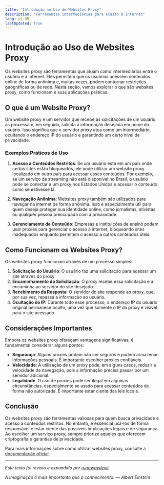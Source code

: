 ```yaml
---
title: "Introdução ao Uso de Websites Proxy"
description: "Ferramentas intermediárias para acesso à internet"
lang: pt-BR
lastUpdated: true
---
```


# Introdução ao Uso de Websites Proxy

Os websites proxy são ferramentas que atuam como intermediários entre o usuário e a internet. Eles permitem que os usuários acessem conteúdos online de forma anônima e, muitas vezes, podem contornar restrições geográficas ou de rede. Nesta seção, vamos explorar o que são websites proxy, como funcionam e suas aplicações práticas.

## O que é um Website Proxy?

Um website proxy é um servidor que recebe as solicitações de um usuário, as processa e, em seguida, solicita a informação desejada em nome do usuário. Isso significa que o servidor proxy atua como um intermediário, ocultando o endereço IP do usuário e garantindo um certo nível de privacidade. 

### Exemplos Práticos de Uso

1. **Acesso a Conteúdos Restritos**: Se um usuário está em um país onde certos sites estão bloqueados, ele pode utilizar um website proxy localizado em outro país para acessar esses conteúdos. Por exemplo, se um serviço de streaming não está disponível no Brasil, o usuário pode se conectar a um proxy nos Estados Unidos e acessar o conteúdo como se estivesse lá.

2. **Navegação Anônima**: Websites proxy também são utilizados para navegar na internet de forma anônima. Isso é especialmente útil para quem deseja proteger sua identidade online, como jornalistas, ativistas ou qualquer pessoa preocupada com a privacidade.

3. **Gerenciamento de Conteúdo**: Empresas e instituições de ensino podem usar proxies para gerenciar o acesso à internet, bloqueando sites inadequados enquanto permitem o acesso a outros conteúdos úteis.

## Como Funcionam os Websites Proxy?

Os websites proxy funcionam através de um processo simples:

1. **Solicitação do Usuário**: O usuário faz uma solicitação para acessar um site através do proxy.
2. **Encaminhamento da Solicitação**: O proxy recebe essa solicitação e a encaminha ao servidor do site desejado.
3. **Recebimento da Resposta**: O servidor do site responde ao proxy, que, por sua vez, repassa a informação ao usuário.
4. **Ocultação do IP**: Durante todo esse processo, o endereço IP do usuário original permanece oculto, uma vez que somente o IP do proxy é visível para o site acessado.

## Considerações Importantes

Embora os websites proxy ofereçam vantagens significativas, é fundamental considerar alguns pontos:

- **Segurança**: Alguns proxies podem não ser seguros e podem armazenar informações pessoais. É importante escolher proxies confiáveis.
- **Velocidade**: A utilização de um proxy pode, em alguns casos, reduzir a velocidade de navegação, pois a informação precisa passar por um servidor adicional.
- **Legalidade**: O uso de proxies pode ser ilegal em algumas circunstâncias, especialmente se usado para acessar conteúdos de forma não autorizada. É importante estar ciente das leis locais.

## Conclusão

Os websites proxy são ferramentas valiosas para quem busca privacidade e acesso a conteúdos restritos. No entanto, é essencial usá-los de forma responsável e estar ciente das possíveis implicações legais e de segurança. Ao escolher um serviço proxy, sempre priorize aqueles que oferecem criptografia e garantias de privacidade.

Para mais informações sobre como utilizar websites proxy, consulte a [documentação oficial](https://champagne.pages.dev/docs/getting-started/non-piracy-stuff/proxy-websites).

---

*Este texto foi revisto e expandido por [runawaydevil](https://pablo.space).*

*A imaginação é mais importante que o conhecimento. — Albert Einstein*
